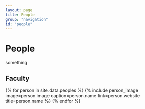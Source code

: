 ```yaml
---
layout: page
title: People
group: "navigation"
id: "people"
---
```


# People

something

## Faculty

<div class="flex-container people image-container">
{% for person in site.data.peoples %}
  {% include person_image image=person.image caption=person.name link=person.website title=person.name %}
{% endfor %}
</div>
